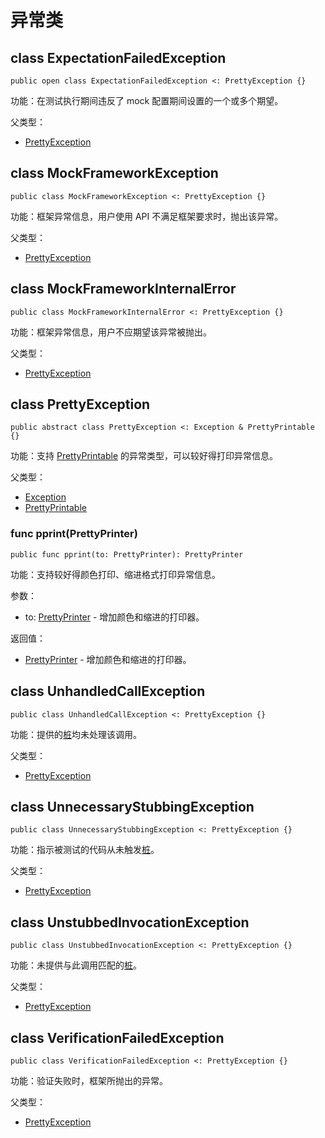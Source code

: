 # 异常类

## class ExpectationFailedException

```cangjie
public open class ExpectationFailedException <: PrettyException {}
```

功能：在测试执行期间违反了 mock 配置期间设置的一个或多个期望。

父类型：

- [PrettyException](#class-prettyexception)

## class MockFrameworkException

```cangjie
public class MockFrameworkException <: PrettyException {}
```

功能：框架异常信息，用户使用 API 不满足框架要求时，抛出该异常。

父类型：

- [PrettyException](#class-prettyexception)

## class MockFrameworkInternalError

```cangjie
public class MockFrameworkInternalError <: PrettyException {}
```

功能：框架异常信息，用户不应期望该异常被抛出。

父类型：

- [PrettyException](#class-prettyexception)

## class PrettyException

```cangjie
public abstract class PrettyException <: Exception & PrettyPrintable {}
```

功能：支持 [PrettyPrintable](../../unittest_common/unittest_common_package_api/unittest_common_package_interfaces.md#interface-prettyprintable) 的异常类型，可以较好得打印异常信息。

父类型：

- [Exception](../../core/core_package_api/core_package_exceptions.md#class-exception)
- [PrettyPrintable](../../unittest_common/unittest_common_package_api/unittest_common_package_interfaces.md#interface-prettyprintable)

### func pprint(PrettyPrinter)

```cangjie
public func pprint(to: PrettyPrinter): PrettyPrinter
```

功能：支持较好得颜色打印、缩进格式打印异常信息。

参数：

- to: [PrettyPrinter](../../unittest_common/unittest_common_package_api/unittest_common_package_classes.md#class-prettyprinter) - 增加颜色和缩进的打印器。

返回值：

- [PrettyPrinter](../../unittest_common/unittest_common_package_api/unittest_common_package_classes.md#class-prettyprinter) - 增加颜色和缩进的打印器。

## class UnhandledCallException

```cangjie
public class UnhandledCallException <: PrettyException {}
```

功能：提供的[桩](../unittest_mock_samples/mock_framework_basics.md#配置-api)均未处理该调用。

父类型：

- [PrettyException](#class-prettyexception)

## class UnnecessaryStubbingException

```cangjie
public class UnnecessaryStubbingException <: PrettyException {}
```

功能：指示被测试的代码从未触发[桩](../unittest_mock_samples/mock_framework_basics.md#配置-api)。

父类型：

- [PrettyException](#class-prettyexception)

## class UnstubbedInvocationException

```cangjie
public class UnstubbedInvocationException <: PrettyException {}
```

功能：未提供与此调用匹配的[桩](../unittest_mock_samples/mock_framework_basics.md#配置-api)。

父类型：

- [PrettyException](#class-prettyexception)

## class VerificationFailedException

```cangjie
public class VerificationFailedException <: PrettyException {}
```

功能：验证失败时，框架所抛出的异常。

父类型：

- [PrettyException](#class-prettyexception)

